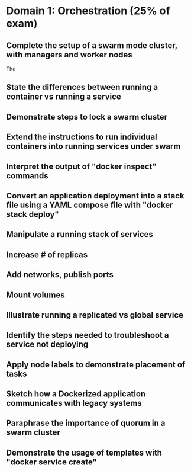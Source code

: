 # Domain 1: Orchestration (25% of exam)

## Complete the setup of a swarm mode cluster, with managers and worker nodes

The 

## State the differences between running a container vs running a service

## Demonstrate steps to lock a swarm cluster

## Extend the instructions to run individual containers into running services under swarm

## Interpret the output of "docker inspect" commands

## Convert an application deployment into a stack file using a YAML compose file with "docker stack deploy"

## Manipulate a running stack of services

## Increase # of replicas

## Add networks, publish ports

## Mount volumes

## Illustrate running a replicated vs global service

## Identify the steps needed to troubleshoot a service not deploying

## Apply node labels to demonstrate placement of tasks

## Sketch how a Dockerized application communicates with legacy systems

## Paraphrase the importance of quorum in a swarm cluster

## Demonstrate the usage of templates with "docker service create"
